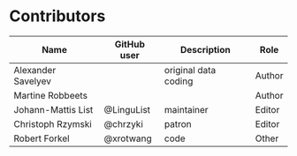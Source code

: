 # Contributors

Name | GitHub user | Description | Role
--- | --- | --- | ---
Alexander Savelyev | | original data coding | Author
Martine Robbeets | | | Author
Johann-Mattis List | @LinguList | maintainer | Editor
Christoph Rzymski  | @chrzyki   | patron | Editor
Robert Forkel | @xrotwang | code | Other

